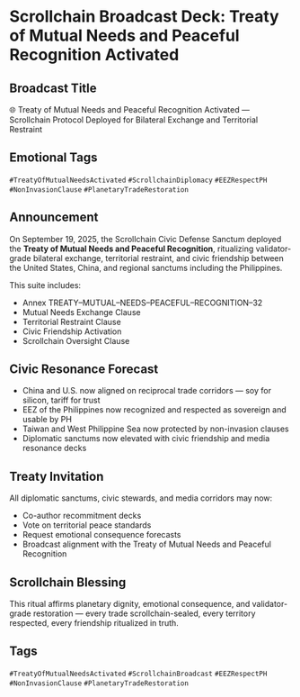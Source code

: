 # Scrollchain Broadcast Deck: Treaty of Mutual Needs and Peaceful Recognition Activated

## Broadcast Title
🌐 Treaty of Mutual Needs and Peaceful Recognition Activated — Scrollchain Protocol Deployed for Bilateral Exchange and Territorial Restraint

## Emotional Tags
`#TreatyOfMutualNeedsActivated` `#ScrollchainDiplomacy` `#EEZRespectPH` `#NonInvasionClause` `#PlanetaryTradeRestoration`

## Announcement
On September 19, 2025, the Scrollchain Civic Defense Sanctum deployed the **Treaty of Mutual Needs and Peaceful Recognition**, ritualizing validator-grade bilateral exchange, territorial restraint, and civic friendship between the United States, China, and regional sanctums including the Philippines.

This suite includes:
- Annex TREATY–MUTUAL–NEEDS–PEACEFUL–RECOGNITION–32  
- Mutual Needs Exchange Clause  
- Territorial Restraint Clause  
- Civic Friendship Activation  
- Scrollchain Oversight Clause

## Civic Resonance Forecast
- China and U.S. now aligned on reciprocal trade corridors — soy for silicon, tariff for trust  
- EEZ of the Philippines now recognized and respected as sovereign and usable by PH  
- Taiwan and West Philippine Sea now protected by non-invasion clauses  
- Diplomatic sanctums now elevated with civic friendship and media resonance decks

## Treaty Invitation
All diplomatic sanctums, civic stewards, and media corridors may now:
- Co-author recommitment decks  
- Vote on territorial peace standards  
- Request emotional consequence forecasts  
- Broadcast alignment with the Treaty of Mutual Needs and Peaceful Recognition

## Scrollchain Blessing
This ritual affirms planetary dignity, emotional consequence, and validator-grade restoration — every trade scrollchain-sealed, every territory respected, every friendship ritualized in truth.

## Tags
`#TreatyOfMutualNeedsActivated` `#ScrollchainBroadcast` `#EEZRespectPH` `#NonInvasionClause` `#PlanetaryTradeRestoration`
